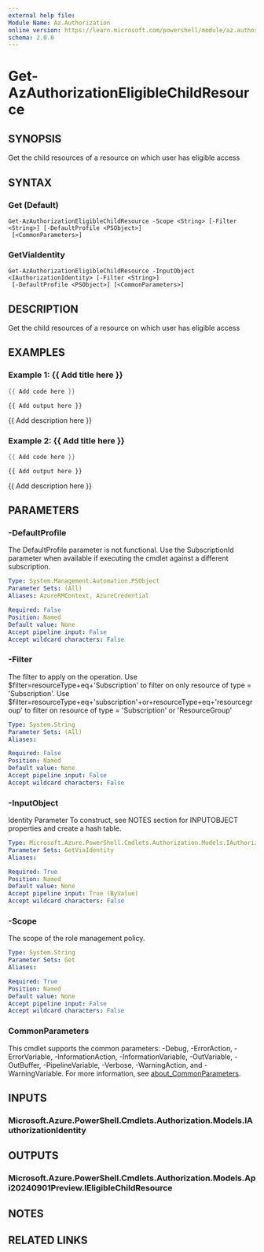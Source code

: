 ```yaml
---
external help file:
Module Name: Az.Authorization
online version: https://learn.microsoft.com/powershell/module/az.authorization/get-azauthorizationeligiblechildresource
schema: 2.0.0
---
```


# Get-AzAuthorizationEligibleChildResource

## SYNOPSIS
Get the child resources of a resource on which user has eligible access

## SYNTAX

### Get (Default)
```
Get-AzAuthorizationEligibleChildResource -Scope <String> [-Filter <String>] [-DefaultProfile <PSObject>]
 [<CommonParameters>]
```

### GetViaIdentity
```
Get-AzAuthorizationEligibleChildResource -InputObject <IAuthorizationIdentity> [-Filter <String>]
 [-DefaultProfile <PSObject>] [<CommonParameters>]
```

## DESCRIPTION
Get the child resources of a resource on which user has eligible access

## EXAMPLES

### Example 1: {{ Add title here }}
```powershell
{{ Add code here }}
```

```output
{{ Add output here }}
```

{{ Add description here }}

### Example 2: {{ Add title here }}
```powershell
{{ Add code here }}
```

```output
{{ Add output here }}
```

{{ Add description here }}

## PARAMETERS

### -DefaultProfile
The DefaultProfile parameter is not functional.
Use the SubscriptionId parameter when available if executing the cmdlet against a different subscription.

```yaml
Type: System.Management.Automation.PSObject
Parameter Sets: (All)
Aliases: AzureRMContext, AzureCredential

Required: False
Position: Named
Default value: None
Accept pipeline input: False
Accept wildcard characters: False
```

### -Filter
The filter to apply on the operation.
Use $filter=resourceType+eq+'Subscription' to filter on only resource of type = 'Subscription'.
Use $filter=resourceType+eq+'subscription'+or+resourceType+eq+'resourcegroup' to filter on resource of type = 'Subscription' or 'ResourceGroup'

```yaml
Type: System.String
Parameter Sets: (All)
Aliases:

Required: False
Position: Named
Default value: None
Accept pipeline input: False
Accept wildcard characters: False
```

### -InputObject
Identity Parameter
To construct, see NOTES section for INPUTOBJECT properties and create a hash table.

```yaml
Type: Microsoft.Azure.PowerShell.Cmdlets.Authorization.Models.IAuthorizationIdentity
Parameter Sets: GetViaIdentity
Aliases:

Required: True
Position: Named
Default value: None
Accept pipeline input: True (ByValue)
Accept wildcard characters: False
```

### -Scope
The scope of the role management policy.

```yaml
Type: System.String
Parameter Sets: Get
Aliases:

Required: True
Position: Named
Default value: None
Accept pipeline input: False
Accept wildcard characters: False
```

### CommonParameters
This cmdlet supports the common parameters: -Debug, -ErrorAction, -ErrorVariable, -InformationAction, -InformationVariable, -OutVariable, -OutBuffer, -PipelineVariable, -Verbose, -WarningAction, and -WarningVariable. For more information, see [about_CommonParameters](http://go.microsoft.com/fwlink/?LinkID=113216).

## INPUTS

### Microsoft.Azure.PowerShell.Cmdlets.Authorization.Models.IAuthorizationIdentity

## OUTPUTS

### Microsoft.Azure.PowerShell.Cmdlets.Authorization.Models.Api20240901Preview.IEligibleChildResource

## NOTES

## RELATED LINKS

